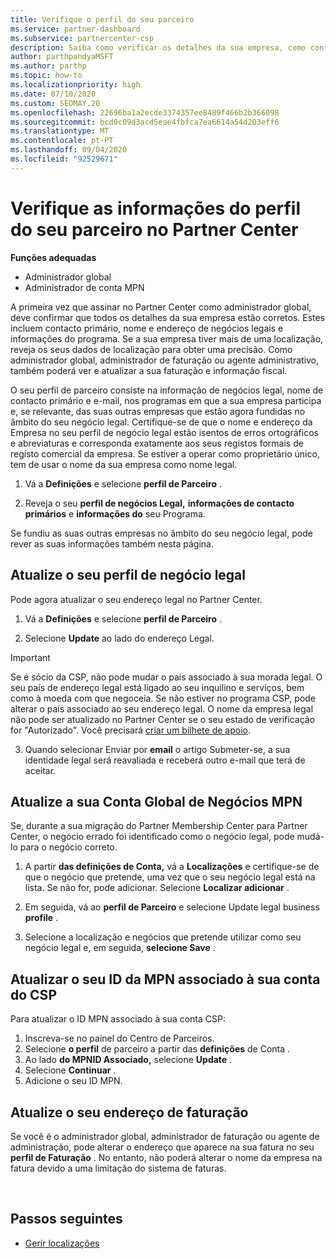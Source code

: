 ```yaml
---
title: Verifique o perfil do seu parceiro
ms.service: partner-dashboard
ms.subservice: partnercenter-csp
description: Saiba como verificar os detalhes da sua empresa, como contacto primário, endereço e informações do programa. Também pode atualizar os seus endereços legais e de faturação.
author: parthpandyaMSFT
ms.author: parthp
ms.topic: how-to
ms.localizationpriority: high
ms.date: 07/10/2020
ms.custom: SEOMAY.20
ms.openlocfilehash: 22696ba1a2ecde3374357ee8489f466b2b366098
ms.sourcegitcommit: bcd0c09d3acd5eae4fbfca7ea6614a54d203eff6
ms.translationtype: MT
ms.contentlocale: pt-PT
ms.lasthandoff: 09/04/2020
ms.locfileid: "92529671"
---
```

# <a name="verify-your-partner-profile-information-in-partner-center"></a>Verifique as informações do perfil do seu parceiro no Partner Center

**Funções adequadas**

- Administrador global
- Administrador de conta MPN

A primeira vez que assinar no Partner Center como administrador global, deve confirmar que todos os detalhes da sua empresa estão corretos. Estes incluem contacto primário, nome e endereço de negócios legais e informações do programa. Se a sua empresa tiver mais de uma localização, reveja os seus dados de localização para obter uma precisão. Como administrador global, administrador de faturação ou agente administrativo, também poderá ver e atualizar a sua faturação e informação fiscal.

O seu perfil de parceiro consiste na informação de negócios legal, nome de contacto primário e e-mail, nos programas em que a sua empresa participa e, se relevante, das suas outras empresas que estão agora fundidas no âmbito do seu negócio legal. Certifique-se de que o nome e endereço da Empresa no seu perfil de negócio legal estão isentos de erros ortográficos e abreviaturas e corresponda exatamente aos seus registos formais de registo comercial da empresa. Se estiver a operar como proprietário único, tem de usar o nome da sua empresa como nome legal.

1. Vá a **Definições** e selecione **perfil de Parceiro** .

2. Reveja o seu **perfil de negócios Legal,** **informações de contacto primários** e **informações do** seu Programa.

Se fundiu as suas outras empresas no âmbito do seu negócio legal, pode rever as suas informações também nesta página.

## <a name="update-your-legal-business-profile"></a>Atualize o seu perfil de negócio legal

Pode agora atualizar o seu endereço legal no Partner Center.

1. Vá a **Definições** e selecione **perfil de Parceiro** . 

2. Selecione **Update** ao lado do endereço Legal. 

>[!Important]
>Se é sócio da CSP, não pode mudar o país associado à sua morada legal. O seu país de endereço legal está ligado ao seu inquilino e serviços, bem como à moeda com que negoceia. Se não estiver no programa CSP, pode alterar o país associado ao seu endereço legal. O nome da empresa legal não pode ser atualizado no Partner Center se o seu estado de verificação for "Autorizado". Você precisará [criar um bilhete de apoio](https://partner.microsoft.com/dashboard/support/csp/servicerequests/create?stage=2&topicid=eb74583c-61b3-2124-bffc-00920e0ae772).

3. Quando selecionar Enviar por **email** o artigo Submeter-se, a sua identidade legal será reavaliada e receberá outro e-mail que terá de aceitar.

## <a name="update-your-mpn-global-business-account"></a>Atualize a sua Conta Global de Negócios MPN

Se, durante a sua migração do Partner Membership Center para Partner Center, o negócio errado foi identificado como o negócio legal, pode mudá-lo para o negócio correto.

1. A partir **das definições de Conta,** vá a **Localizações** e certifique-se de que o negócio que pretende, uma vez que o seu negócio legal está na lista. Se não for, pode adicionar. Selecione **Localizar adicionar** .

2. Em seguida, vá ao **perfil de Parceiro** e selecione Update legal business **profile** .

3. Selecione a localização e negócios que pretende utilizar como seu negócio legal e, em seguida, **selecione Save** .

## <a name="update-your-mpn-id-associated-with-your-csp-account"></a>Atualizar o seu ID da MPN associado à sua conta do CSP

Para atualizar o ID MPN associado à sua conta CSP:

1. Inscreva-se no painel do Centro de Parceiros.
1. Selecione **o perfil** de parceiro a partir das **definições** de Conta .
1. Ao lado **do MPNID Associado,** selecione **Update** .
1. Selecione **Continuar** .
1. Adicione o seu ID MPN.


## <a name="update-your-billing-address"></a>Atualize o seu endereço de faturação

Se você é o administrador global, administrador de faturação ou agente de administração, pode alterar o endereço que aparece na sua fatura no seu **perfil de Faturação** . No entanto, não poderá alterar o nome da empresa na fatura devido a uma limitação do sistema de faturas.

 
## <a name="next-steps"></a>Passos seguintes

- [Gerir localizações](manage-locations.md)

